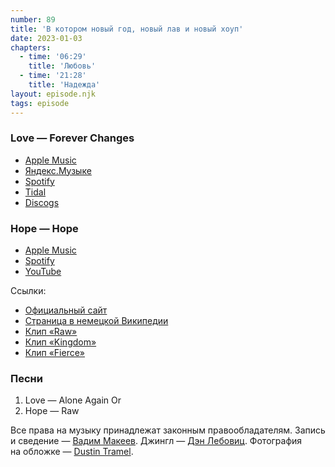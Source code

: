 ```yaml
---
number: 89
title: 'В котором новый год, новый лав и новый хоуп'
date: 2023-01-03
chapters:
  - time: '06:29'
    title: 'Любовь'
  - time: '21:28'
    title: 'Надежда'
layout: episode.njk
tags: episode
---
```


### Love — Forever Changes

- [Apple Music](https://music.apple.com/album/1125521386)
- [Яндекс.Музыке](https://music.yandex.ru/album/53711)
- [Spotify](https://open.spotify.com/album/2amHBpP8C0EUy6yBNy6nN6)
- [Tidal](https://tidal.com/browse/album/51160950)
- [Discogs](https://www.discogs.com/master/6215)

### Hope — Hope

- [Apple Music](https://music.apple.com/album/1261968423)
- [Spotify](https://open.spotify.com/album/3bf07nGbwRnUK63t0NT6wi)
- [YouTube](https://www.youtube.com/playlist?list=PL4pFhWK7FHXGU-dUZItJbVSFTgVFL1l8n)

Ссылки:

- [Официальный сайт](https://www.thisishope.de/index2.html)
- [Страница в немецкой Википедии](https://de.wikipedia.org/wiki/Hope_(Band))
- [Клип «Raw»](https://youtu.be/CYjS4_euoMs)
- [Клип «Kingdom»](https://youtu.be/MXX-nVpfFp8)
- [Клип «Fierce»](https://youtu.be/HHQY9sspge0)

### Песни

1. Love — Alone Again Or
2. Hope — Raw

Все права на музыку принадлежат законным правообладателям.
Запись и сведение — [Вадим Макеев](https://twitter.com/pepelsbey).
Джингл — [Дэн Лебовиц](https://www.youtube.com/channel/UC38A5qHrlc_Zgua7vL4b96w).
Фотография на обложке — [Dustin Tramel](https://unsplash.com/photos/jXkeRL4k6-g).
